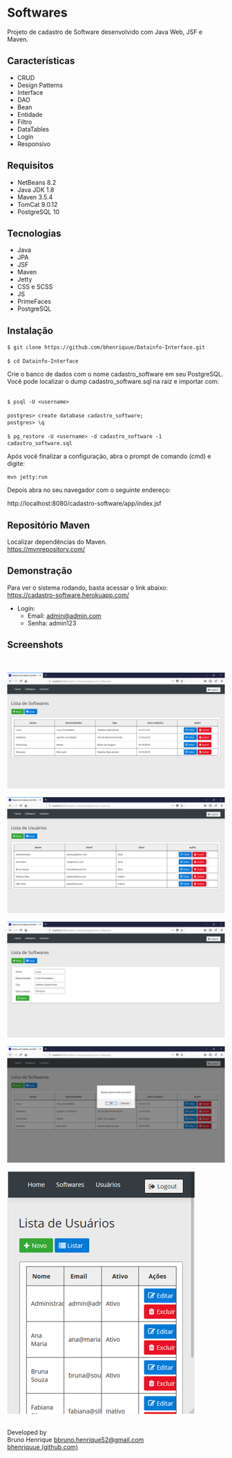 # Softwares

Projeto de cadastro de Software desenvolvido com Java Web, JSF e Maven.

## Características

- CRUD
- Design Patterns
- Interface
- DAO
- Bean
- Entidade
- Filtro
- DataTables
- Login
- Responsivo

## Requisitos

- NetBeans 8.2
- Java JDK 1.8
- Maven 3.5.4
- TomCat 9.0.12
- PostgreSQL 10

## Tecnologias

- Java
- JPA
- JSF
- Maven
- Jetty
- CSS e SCSS
- JS
- PrimeFaces
- PostgreSQL

## Instalação

```
$ git clone https://github.com/bhenriquue/Datainfo-Interface.git

$ cd Datainfo-Interface

```

Crie o banco de dados com o nome cadastro_software em seu PostgreSQL. Você pode localizar o dump cadastro_software.sql na raiz e importar com: 

```

$ psql -U <username> 

postgres> create database cadastro_software;
postgres> \q

$ pg_restore -U <username> -d cadastro_software -1 cadastro_software.sql

```

Após você finalizar a configuração, abra o prompt de comando (cmd) e digite: <br>

```
mvn jetty:run
```

Depois abra no seu navegador com o seguinte endereço:<br>

http://localhost:8080/cadastro-software/app/index.jsf

## Repositório Maven

Localizar dependências do Maven. <br>
https://mvnrepository.com/

## Demonstração 

Para ver o sistema rodando, basta acessar o link abaixo: <br>
https://cadastro-software.herokuapp.com/

- Login:
	- Email: admin@admin.com
	- Senha: admin123

## Screenshots

<br><br>
![Screenshots](screenshots/screenshot02.png)<br><br>
![Screenshots](screenshots/screenshot03.png)<br><br>
![Screenshots](screenshots/screenshot04.png)<br><br>
![Screenshots](screenshots/screenshot05.png)<br><br>
![Screenshots](screenshots/screenshot06.png)<br><br>

Developed by<br>Bruno Henrique
bbruno.henrique52@gmail.com
<br>
[bhenriquue (github.com)](https://github.com/bhenriquue)<br>
